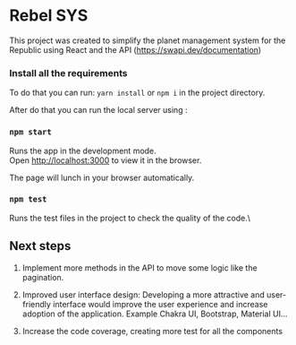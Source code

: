 # Rebel SYS

This project was created to simplify the planet management system for the Republic using React and the API (https://swapi.dev/documentation)

### Install all the requirements

To do that you can run: `yarn install` or `npm i` in the project directory.

After do that you can run the local server using :

### `npm start`

Runs the app in the development mode.\
Open [http://localhost:3000](http://localhost:3000) to view it in the browser.

The page will lunch in your browser automatically.

### `npm test`

Runs the test files in the project to check the quality of the code.\

## Next steps
1) Implement more methods in the API to move some logic like the pagination.

2) Improved user interface design: Developing a more attractive and user-friendly interface would improve the user
   experience and increase adoption of the application. Example Chakra UI, Bootstrap, Material UI...

3) Increase the code coverage, creating more test for all the components

